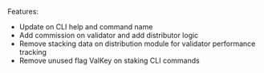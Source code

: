 Features:

- Update on CLI help and command name
- Add commission on validator and add distributor logic
- Remove stacking data on distribution module for validator performance tracking
- Remove unused flag ValKey on staking CLI commands
